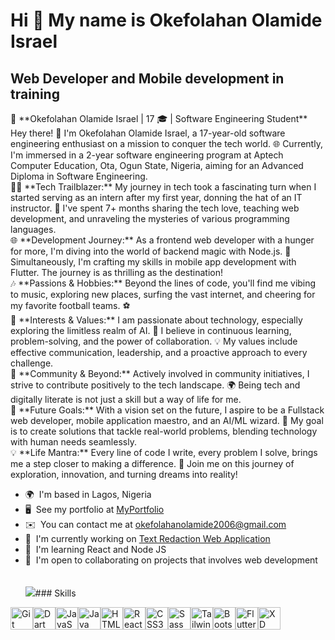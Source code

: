 Hi 👋 My name is Okefolahan Olamide Israel
=============================================

Web Developer and Mobile development in training
------------------------------------------------

🚀 \*\*Okefolahan Olamide Israel | 17 🎓 | Software Engineering Student\*\* 
Hey there! 👋 I'm Okefolahan Olamide Israel, a 17-year-old software engineering enthusiast on a mission to conquer the tech world. 🌐 Currently, I'm immersed in a 2-year software engineering program at Aptech Computer Education, Ota, Ogun State, Nigeria, aiming for an Advanced Diploma in Software Engineering.<br/>
👨‍💻 \*\*Tech Trailblazer:\*\* My journey in tech took a fascinating turn when I started serving as an intern after my first year, donning the hat of an IT instructor. 🚀 I've spent 7+ months sharing the tech love, teaching web development, and unraveling the mysteries of various programming languages.<br/>
🌐 \*\*Development Journey:\*\* As a frontend web developer with a hunger for more, I'm diving into the world of backend magic with Node.js. 🌈 Simultaneously, I'm crafting my skills in mobile app development with Flutter. The journey is as thrilling as the destination!<br/>
🎶 \*\*Passions & Hobbies:\*\* Beyond the lines of code, you'll find me vibing to music, exploring new places, surfing the vast internet, and cheering for my favorite football teams. ⚽<br/>
🔧 \*\*Interests & Values:\*\* I am passionate about technology, especially exploring the limitless realm of AI. 🤖 I believe in continuous learning, problem-solving, and the power of collaboration. 💡 My values include effective communication, leadership, and a proactive approach to every challenge.<br/>
🤝 \*\*Community & Beyond:\*\* Actively involved in community initiatives, I strive to contribute positively to the tech landscape. 🌍 Being tech and digitally literate is not just a skill but a way of life for me.<br/>
🚀 \*\*Future Goals:\*\* With a vision set on the future, I aspire to be a Fullstack web developer, mobile application maestro, and an AI/ML wizard. 🌌 My goal is to create solutions that tackle real-world problems, blending technology with human needs seamlessly. <br/>
💡 \*\*Life Mantra:\*\* Every line of code I write, every problem I solve, brings me a step closer to making a difference. 🌟 Join me on this journey of exploration, innovation, and turning dreams into reality!

*   🌍  I'm based in Lagos, Nigeria
*   🖥️  See my portfolio at [MyPortfolio](http://github.com/MhideTech)
*   ✉️  You can contact me at [okefolahanolamide2006@gmail.com](mailto:okefolahanolamide2006@gmail.com)
*   🚀  I'm currently working on [Text Redaction Web Application](http://textredaction.netlify.app)
*   🧠  I'm learning React and Node JS
*   🤝  I'm open to collaborating on projects that involves web development<br/><br/><br/> <a href="https://www.github.com/MhideTech" target="_blank" rel="noreferrer"><img
                  src="https://img.shields.io/github/followers/MhideTech?logo=github&style=for-the-badge&color=0891b2&labelColor=1c1917" /></a>### Skills 
<p align="left">
<a href="https://git-scm.com/" target="_blank" rel="noreferrer"><img src="https://raw.githubusercontent.com/danielcranney/readme-generator/main/public/icons/skills/git-colored.svg" width="36" height="36" alt="Git" /></a><a href="https://dart.dev/" target="_blank" rel="noreferrer"><img src="https://raw.githubusercontent.com/danielcranney/readme-generator/main/public/icons/skills/dart-colored.svg" width="36" height="36" alt="Dart" /></a><a href="https://developer.mozilla.org/en-US/docs/Web/JavaScript" target="_blank" rel="noreferrer"><img src="https://raw.githubusercontent.com/danielcranney/readme-generator/main/public/icons/skills/javascript-colored.svg" width="36" height="36" alt="JavaScript" /></a><a href="https://www.oracle.com/java/" target="_blank" rel="noreferrer"><img src="https://raw.githubusercontent.com/danielcranney/readme-generator/main/public/icons/skills/java-colored.svg" width="36" height="36" alt="Java" /></a><a href="https://developer.mozilla.org/en-US/docs/Glossary/HTML5" target="_blank" rel="noreferrer"><img src="https://raw.githubusercontent.com/danielcranney/readme-generator/main/public/icons/skills/html5-colored.svg" width="36" height="36" alt="HTML5" /></a><a href="https://reactjs.org/" target="_blank" rel="noreferrer"><img src="https://raw.githubusercontent.com/danielcranney/readme-generator/main/public/icons/skills/react-colored.svg" width="36" height="36" alt="React" /></a><a href="https://www.w3.org/TR/CSS/#css" target="_blank" rel="noreferrer"><img src="https://raw.githubusercontent.com/danielcranney/readme-generator/main/public/icons/skills/css3-colored.svg" width="36" height="36" alt="CSS3" /></a><a href="https://sass-lang.com/" target="_blank" rel="noreferrer"><img src="https://raw.githubusercontent.com/danielcranney/readme-generator/main/public/icons/skills/sass-colored.svg" width="36" height="36" alt="Sass" /></a><a href="https://tailwindcss.com/" target="_blank" rel="noreferrer"><img src="https://raw.githubusercontent.com/danielcranney/readme-generator/main/public/icons/skills/tailwindcss-colored.svg" width="36" height="36" alt="TailwindCSS" /></a><a href="https://getbootstrap.com/" target="_blank" rel="noreferrer"><img src="https://raw.githubusercontent.com/danielcranney/readme-generator/main/public/icons/skills/bootstrap-colored.svg" width="36" height="36" alt="Bootstrap" /></a><a href="https://flutter.dev/" target="_blank" rel="noreferrer"><img src="https://raw.githubusercontent.com/danielcranney/readme-generator/main/public/icons/skills/flutter-colored.svg" width="36" height="36" alt="Flutter" /></a><a href="https://www.adobe.com/uk/products/xd.html" target="_blank" rel="noreferrer"><img src="https://raw.githubusercontent.com/danielcranney/readme-generator/main/public/icons/skills/xd-colored-dark.svg" width="36" height="36" alt="XD" /></a>
                    </p>

